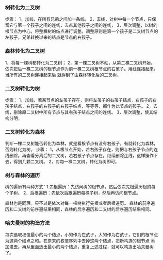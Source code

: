 ### 树转化为二叉树 ###
步骤：
1，加线，在所有兄弟之间加一条线。
2，去线，对树中每一个节点，只保留它与第一个孩子之间的连线，去点其他孩子之间的连线，
3，层次调整，以树的根节点为中心，将整棵树的结点进行调整。调整原则是第一个孩子是二叉树节点的左孩子，兄弟转换过来的结点是节点的右孩子。

### 森林转化为二叉树 ###
1，将每一棵树都转化为二叉树；
2，第一棵二叉树不动，从第二棵二叉树开始，依次把后一棵二叉树的根节点作为前一棵二叉树根节点的右孩子。用线连接起来。当所有的二叉树连接起来后
就得到了由森林转化后的二叉树。

### 二叉树转化为树 ###
步骤：
1，加线，若某节点的左孩子存在，则将左孩子的右孩子结点，右孩子的右孩子结点，右孩子的右孩子的右孩子结点，等等等，都作为此节点的孩子。
2，去线，删除原二叉树中所有节点与其右孩子结点之间的连线。
3，层次调整，使其结构分明。

### 二叉树转化为森林 ###
判断一棵二叉树能否转化为森林，就是看根节点有没有右孩子。有就转化为森林，否则转化为树。
步骤：
1，从根节点开始，若右孩子存在，则把与右孩子节点的连线删除，再查看分离后的二叉树，若右孩子节点存在，继续删除连线，这样操作下去，得到几颗二叉树。
2，对每一棵二叉树，转化为树即可。

### 树与森林的遍历 ###
树的遍历有两种方式“
1.先根遍历：先访问树的根节点，然后依次先根遍历根的每个子树。
2，后根遍历：先依次后跟遍历每棵子树，然后再访问根节点。

森林也是同理。只不过是依次对每一棵树执行先根或者后根遍历。
森林的前序遍历和二叉树的前序遍结果相同，森林的后序遍历和二叉树的后序遍历结果相同。


### 哈夫曼树的构造方法 ###
每次选取权值最小的两个结点，小的作为左孩子，大的作为右孩子，它们的根节点为这两个结点之和。在原来的权值序列中去掉这两个结点，把新构造的根节点
添加进去，再从里面选出最小的两个结点，重复上述过程，就可以构造出哈夫曼树了。
